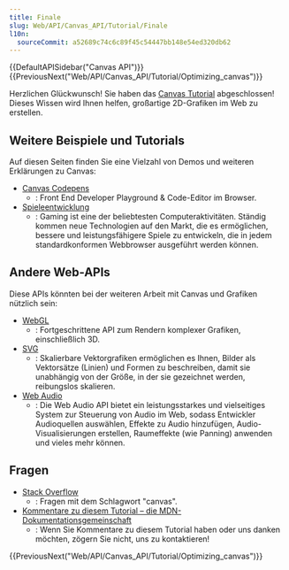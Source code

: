 ```yaml
---
title: Finale
slug: Web/API/Canvas_API/Tutorial/Finale
l10n:
  sourceCommit: a52689c74c6c89f45c54447bb148e54ed320db62
---
```


{{DefaultAPISidebar("Canvas API")}} {{PreviousNext("Web/API/Canvas_API/Tutorial/Optimizing_canvas")}}

Herzlichen Glückwunsch! Sie haben das [Canvas Tutorial](/de/docs/Web/API/Canvas_API/Tutorial) abgeschlossen! Dieses Wissen wird Ihnen helfen, großartige 2D-Grafiken im Web zu erstellen.

## Weitere Beispiele und Tutorials

Auf diesen Seiten finden Sie eine Vielzahl von Demos und weiteren Erklärungen zu Canvas:

- [Canvas Codepens](https://codepen.io/search/pens?q=canvas)
  - : Front End Developer Playground & Code-Editor im Browser.
- [Spieleentwicklung](/de/docs/Games)
  - : Gaming ist eine der beliebtesten Computeraktivitäten. Ständig kommen neue Technologien auf den Markt, die es ermöglichen, bessere und leistungsfähigere Spiele zu entwickeln, die in jedem standardkonformen Webbrowser ausgeführt werden können.

## Andere Web-APIs

Diese APIs könnten bei der weiteren Arbeit mit Canvas und Grafiken nützlich sein:

- [WebGL](/de/docs/Web/API/WebGL_API)
  - : Fortgeschrittene API zum Rendern komplexer Grafiken, einschließlich 3D.
- [SVG](/de/docs/Web/SVG)
  - : Skalierbare Vektorgrafiken ermöglichen es Ihnen, Bilder als Vektorsätze (Linien) und Formen zu beschreiben, damit sie unabhängig von der Größe, in der sie gezeichnet werden, reibungslos skalieren.
- [Web Audio](/de/docs/Web/API/Web_Audio_API)
  - : Die Web Audio API bietet ein leistungsstarkes und vielseitiges System zur Steuerung von Audio im Web, sodass Entwickler Audioquellen auswählen, Effekte zu Audio hinzufügen, Audio-Visualisierungen erstellen, Raumeffekte (wie Panning) anwenden und vieles mehr können.

## Fragen

- [Stack Overflow](https://stackoverflow.com/questions/tagged/canvas)
  - : Fragen mit dem Schlagwort "canvas".
- [Kommentare zu diesem Tutorial – die MDN-Dokumentationsgemeinschaft](/de/docs/MDN)
  - : Wenn Sie Kommentare zu diesem Tutorial haben oder uns danken möchten, zögern Sie nicht, uns zu kontaktieren!

{{PreviousNext("Web/API/Canvas_API/Tutorial/Optimizing_canvas")}}
